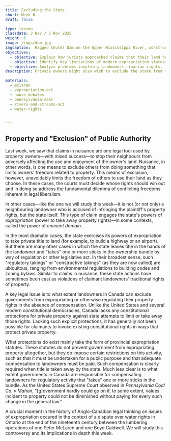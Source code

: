 ```yaml
---
title: Excluding the State
short: Week 6
draft: false

type: lesson
classdate: 3 Nov / 5 Nov 2025
weight: 6
image: /imgs/dam.jpg
imgcaption:  Ragged Chutes Dam on the Upper Mississippi River, constructed by Peter McLaren. Cloyne and District Historical Society
objectives:
  - objective: Explain how jurists approached claims that their land had been expropriated early in the development of this area of Anglo-Canadian law. 
  - objective: Identify key limitations of modern expropriation statues and challenges related to their interpretation and application.  
  - objective: Analyze problems involving landowners riparian rights.  
description: Private owners might also wish to exclude the state from "interference" with the property rights. This week we start to explore to what extent such rights of exclusion can be applied to public authorities. 

materials:
  - mclaren
  - expropriation-act
  - house-debates
  - pennsylvania-coal
  - rivers-and-streams-act
  - water-rights


---
```


## Property and "Exclusion" of Public Authority 

Last week, we saw that claims in nuisance are one legal tool used by property owners—with mixed success—to stop their neighbours from adversely affecting the use and enjoyment of the owner's land. Nuisance, in other words, is one means to exclude others from doing something that limits owners' freedom related to property. This means of exclusion, however, unavoidably limits the freedom of others to use their land as they choose. In these cases, the courts must decide whose rights should win out and in doing so address the fundamental dilemma of conflicting freedoms inherent in legal liberalism. 

In other cases—like the one we will study this week—it is not (or not only) a neighbouring landowner who is accused of infringing the plaintiff's property rights, but the state itself. This type of claim engages the state's powers of *expropriation* (power to take away property rights)—in some contexts, called the power of *eminent domain*.  

In the most dramatic cases, the state exercises its powers of expropriation to take private title to land (for example, to build a highway or an airport). But there are many other cases in which the state leaves title in the hands of the landowner and "takes" one or more sticks in the ownership bundle by way of regulation or other legislative act. In their broadest sense, such "regulatory takings" or "constructive takings" (as they are now called) are ubiquitous, ranging from environmental regulations to building codes and zoning bylaws. Similar to claims in nuisance, these state actions have sometimes been cast as violations of claimant landowners' traditional rights of property.

A key legal issue is to what extent landowners in Canada can exclude governments from expropriating or otherwise regulating their property rights in the absence of compensation. Unlike the United States and several modern constitutional democracies, Canada lacks any constitutional protections for private property against state attempts to limit or take away those rights. Lacking such explicit protections, it has generally not been possible for claimants to invoke existing constitutional rights in ways that protect private property. 

What protections do exist mainly take the form of provincial expropriation statutes. These statutes do not prevent government from expropriating property altogether, but they do impose certain restrictions on this activity, such as that it must be undertaken for a public purpose and that adequate compensation to landowners must be paid. Such compensation is clearly required when title is taken away by the state. Much less clear is to what extent governments in Canada are responsible for compensating landowners for regulatory activity that "takes" one or more sticks in the bundle. As the United States Supreme Court observed in *Pennsylvania Coal Co. v Mahon*, "[g]overnment hardly could go on if, to some extent, values incident to property could not be diminished without paying for every such change in the general law."

A crucial moment in the history of Anglo-Canadian legal thinking on issues of expropriation occured in the context of a dispute over water rights in Ontario at the end of the nineteenth century between the lumbering operations of one Peter McLaren and one Boyd Caldwell. We will study this controversy and its implications in depth this week.  